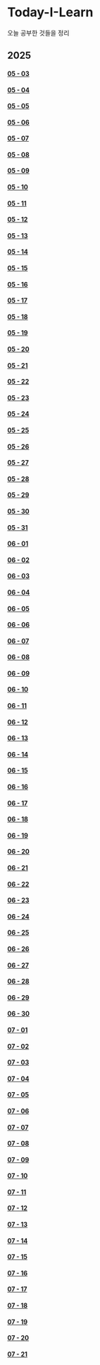 # Today-I-Learn
오늘 공부한 것들을 정리

## 2025
#### [05 - 03](https://github.com/tyshim0118/Today-I-Learn/blob/main/2025%20-%2005%20-%2003.md)
#### [05 - 04](https://github.com/tyshim0118/Today-I-Learn/blob/main/2025%20-%2005%20-%2004.md)
#### [05 - 05](https://github.com/tyshim0118/Today-I-Learn/blob/main/2025%20-%2005%20-%2005.md)
#### [05 - 06](https://github.com/tyshim0118/Today-I-Learn/blob/main/2025%20-%2005%20-%2006.md)
#### [05 - 07](https://github.com/tyshim0118/Today-I-Learn/blob/main/2025%20-%2005%20-%2007.md)
#### [05 - 08](https://github.com/tyshim0118/Today-I-Learn/blob/main/2025%20-%2005%20-%2008.md)
#### [05 - 09](https://github.com/tyshim0118/Today-I-Learn/blob/main/2025%20-%2005%20-%2009.md)
#### [05 - 10](https://github.com/tyshim0118/Today-I-Learn/blob/main/2025%20-%2005%20-%2010.md)
#### [05 - 11](https://github.com/tyshim0118/Today-I-Learn/blob/main/2025%20-%2005%20-%2011.md)
#### [05 - 12](https://github.com/tyshim0118/Today-I-Learn/blob/main/2025%20-%2005%20-%2012.md)
#### [05 - 13](https://github.com/tyshim0118/Today-I-Learn/blob/main/2025%20-%2005%20-%2013.md)
#### [05 - 14](https://github.com/tyshim0118/Today-I-Learn/blob/main/2025%20-%2005%20-%2014.md)
#### [05 - 15](https://github.com/tyshim0118/Today-I-Learn/blob/main/2025%20-%2005%20-%2015.md)
#### [05 - 16](https://github.com/tyshim0118/Today-I-Learn/blob/main/2025%20-%2005%20-%2016.md)
#### [05 - 17](https://github.com/tyshim0118/Today-I-Learn/blob/main/2025%20-%2005%20-%2017.md)
#### [05 - 18](https://github.com/tyshim0118/Today-I-Learn/blob/main/2025%20-%2005%20-%2018.md)
#### [05 - 19](https://github.com/tyshim0118/Today-I-Learn/blob/main/2025%20-%2005%20-%2019.md)
#### [05 - 20](https://github.com/tyshim0118/Today-I-Learn/blob/main/2025%20-%2005%20-%2020.md)
#### [05 - 21](https://github.com/tyshim0118/Today-I-Learn/blob/main/2025%20-%2005%20-%2021.md)
#### [05 - 22](https://github.com/tyshim0118/Today-I-Learn/blob/main/2025%20-%2005%20-%2022.md)
#### [05 - 23](https://github.com/tyshim0118/Today-I-Learn/blob/main/2025%20-%2005%20-%2023.md)
#### [05 - 24](https://github.com/tyshim0118/Today-I-Learn/blob/main/2025%20-%2005%20-%2024.md)
#### [05 - 25](https://github.com/tyshim0118/Today-I-Learn/blob/main/2025%20-%2005%20-%2025.md)
#### [05 - 26](https://github.com/tyshim0118/Today-I-Learn/blob/main/2025%20-%2005%20-%2026.md)
#### [05 - 27](https://github.com/tyshim0118/Today-I-Learn/blob/main/2025%20-%2005%20-%2027.md)
#### [05 - 28](https://github.com/tyshim0118/Today-I-Learn/blob/main/2025%20-%2005%20-%2028.md)
#### [05 - 29](https://github.com/tyshim0118/Today-I-Learn/blob/main/2025%20-%2005%20-%2029.md)
#### [05 - 30](https://github.com/tyshim0118/Today-I-Learn/blob/main/2025%20-%2005%20-%2030.md)
#### [05 - 31](https://github.com/tyshim0118/Today-I-Learn/blob/main/2025%20-%2005%20-%2031.md)
#### [06 - 01](https://github.com/tyshim0118/Today-I-Learn/blob/main/2025%20-%2006%20-%2001.md)
#### [06 - 02](https://github.com/tyshim0118/Today-I-Learn/blob/main/2025%20-%2006%20-%2002.md)
#### [06 - 03](https://github.com/tyshim0118/Today-I-Learn/blob/main/2025%20-%2006%20-%2003.md)
#### [06 - 04](https://github.com/tyshim0118/Today-I-Learn/blob/main/2025%20-%2006%20-%2004.md)
#### [06 - 05](https://github.com/tyshim0118/Today-I-Learn/blob/main/2025%20-%2006%20-%2005.md)
#### [06 - 06](https://github.com/tyshim0118/Today-I-Learn/blob/main/2025%20-%2006%20-%2006.md)
#### [06 - 07](https://github.com/tyshim0118/Today-I-Learn/blob/main/2025%20-%2006%20-%2007.md)
#### [06 - 08](https://github.com/tyshim0118/Today-I-Learn/blob/main/2025%20-%2006%20-%2008.md)
#### [06 - 09](https://github.com/tyshim0118/Today-I-Learn/blob/main/2025%20-%2006%20-%2009.md)
#### [06 - 10](https://github.com/tyshim0118/Today-I-Learn/blob/main/2025%20-%2006%20-%2010.md)
#### [06 - 11](https://github.com/tyshim0118/Today-I-Learn/blob/main/2025%20-%2006%20-%2011.md)
#### [06 - 12](https://github.com/tyshim0118/Today-I-Learn/blob/main/2025%20-%2006%20-%2012.md)
#### [06 - 13](https://github.com/tyshim0118/Today-I-Learn/blob/main/2025%20-%2006%20-%2013.md)
#### [06 - 14](https://github.com/tyshim0118/Today-I-Learn/blob/main/2025%20-%2006%20-%2014.md)
#### [06 - 15](https://github.com/tyshim0118/Today-I-Learn/blob/main/2025%20-%2006%20-%2015.md)
#### [06 - 16](https://github.com/tyshim0118/Today-I-Learn/blob/main/2025%20-%2006%20-%2016.md)
#### [06 - 17](https://github.com/tyshim0118/Today-I-Learn/blob/main/2025%20-%2006%20-%2017.md)
#### [06 - 18](https://github.com/tyshim0118/Today-I-Learn/blob/main/2025%20-%2006%20-%2018.md)
#### [06 - 19](https://github.com/tyshim0118/Today-I-Learn/blob/main/2025%20-%2006%20-%2019.md)
#### [06 - 20](https://github.com/tyshim0118/Today-I-Learn/blob/main/2025%20-%2006%20-%2020.md)
#### [06 - 21](https://github.com/tyshim0118/Today-I-Learn/blob/main/2025%20-%2006%20-%2021.md)
#### [06 - 22](https://github.com/tyshim0118/Today-I-Learn/blob/main/2025%20-%2006%20-%2022.md)
#### [06 - 23](https://github.com/tyshim0118/Today-I-Learn/blob/main/2025%20-%2006%20-%2023.md)
#### [06 - 24](https://github.com/tyshim0118/Today-I-Learn/blob/main/2025%20-%2006%20-%2024.md)
#### [06 - 25](https://github.com/tyshim0118/Today-I-Learn/blob/main/2025%20-%2006%20-%2025.md)
#### [06 - 26](https://github.com/tyshim0118/Today-I-Learn/blob/main/2025%20-%2006%20-%2026.md)
#### [06 - 27](https://github.com/tyshim0118/Today-I-Learn/blob/main/2025%20-%2006%20-%2027.md)
#### [06 - 28](https://github.com/tyshim0118/Today-I-Learn/blob/main/2025%20-%2006%20-%2028.md)
#### [06 - 29](https://github.com/tyshim0118/Today-I-Learn/blob/main/2025%20-%2006%20-%2029.md)
#### [06 - 30](https://github.com/tyshim0118/Today-I-Learn/blob/main/2025%20-%2006%20-%2030.md)
#### [07 - 01](https://github.com/tyshim0118/Today-I-Learn/blob/main/2025%20-%2007%20-%2001.md)
#### [07 - 02](https://github.com/tyshim0118/Today-I-Learn/blob/main/2025%20-%2007%20-%2002.md)
#### [07 - 03](https://github.com/tyshim0118/Today-I-Learn/blob/main/2025%20-%2007%20-%2003.md)
#### [07 - 04](https://github.com/tyshim0118/Today-I-Learn/blob/main/2025%20-%2007%20-%2004.md)
#### [07 - 05](https://github.com/tyshim0118/Today-I-Learn/blob/main/2025%20-%2007%20-%2005.md)
#### [07 - 06](https://github.com/tyshim0118/Today-I-Learn/blob/main/2025%20-%2007%20-%2006.md)
#### [07 - 07](https://github.com/tyshim0118/Today-I-Learn/blob/main/2025%20-%2007%20-%2007.md)
#### [07 - 08](https://github.com/tyshim0118/Today-I-Learn/blob/main/2025%20-%2007%20-%2008.md)
#### [07 - 09](https://github.com/tyshim0118/Today-I-Learn/blob/main/2025%20-%2007%20-%2009.md)
#### [07 - 10](https://github.com/tyshim0118/Today-I-Learn/blob/main/2025%20-%2007%20-%2010.md)
#### [07 - 11](https://github.com/tyshim0118/Today-I-Learn/blob/main/2025%20-%2007%20-%2011.md)
#### [07 - 12](https://github.com/tyshim0118/Today-I-Learn/blob/main/2025%20-%2007%20-%2012.md)
#### [07 - 13](https://github.com/tyshim0118/Today-I-Learn/blob/main/2025%20-%2007%20-%2013.md)
#### [07 - 14](https://github.com/tyshim0118/Today-I-Learn/blob/main/2025%20-%2007%20-%2014.md)
#### [07 - 15](https://github.com/tyshim0118/Today-I-Learn/blob/main/2025%20-%2007%20-%2015.md)
#### [07 - 16](https://github.com/tyshim0118/Today-I-Learn/blob/main/2025%20-%2007%20-%2016.md)
#### [07 - 17](https://github.com/tyshim0118/Today-I-Learn/blob/main/2025%20-%2007%20-%2017.md)
#### [07 - 18](https://github.com/tyshim0118/Today-I-Learn/blob/main/2025%20-%2007%20-%2018.md)
#### [07 - 19](https://github.com/tyshim0118/Today-I-Learn/blob/main/2025%20-%2007%20-%2019.md)
#### [07 - 20](https://github.com/tyshim0118/Today-I-Learn/blob/main/2025%20-%2007%20-%2020.md)
#### [07 - 21](https://github.com/tyshim0118/Today-I-Learn/blob/main/2025%20-%2007%20-%2021.md)

